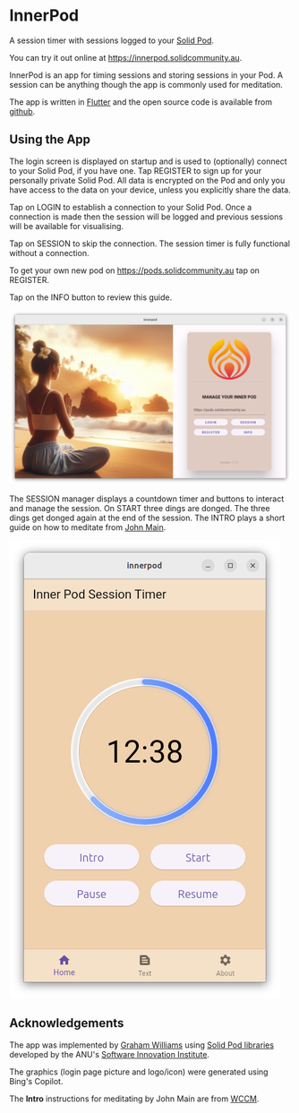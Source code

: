 # InnerPod

A session timer with sessions logged to your [Solid
Pod](https://solidproject.org/about).

You can try it out online at https://innerpod.solidcommunity.au.

InnerPod is an app for timing sessions and storing sessions in your
Pod. A session can be anything though the app is commonly used for
meditation.

The app is written in
[Flutter](https://survivor.togaware.com/gnulinux/flutter.html) and the
open source code is available from
[github](https://github.com/gjwgit/innerpod).

## Using the App

The login screen is displayed on startup and is used to (optionally)
connect to your Solid Pod, if you have one. Tap REGISTER to sign up
for your personally private Solid Pod. All data is encrypted on the
Pod and only you have access to the data on your device, unless you
explicitly share the data.

Tap on LOGIN to establish a connection to your Solid Pod. Once a
connection is made then the session will be logged and previous
sessions will be available for visualising.

Tap on SESSION to skip the connection. The session timer is fully
functional without a connection.

To get your own new pod on https://pods.solidcommunity.au tap on
REGISTER.

Tap on the INFO button to review this guide.

![](screenshots/pod_login_screen.png)

The SESSION manager displays a countdown timer and buttons to interact
and manage the session. On START three dings are donged. The three
dings get donged again at the end of the session. The INTRO plays a
short guide on how to meditate from [John
Main](https://en.wikipedia.org/wiki/John_Main).

![](screenshots/pod_session_12.png)

## Acknowledgements

The app was implemented by [Graham
Williams](https://togaware.com/graham.williams.html) using [Solid Pod
libraries](https://github.com/anusii/solidpod) developed by the ANU's
[Software Innovation Institute](https://sii.anu.edu.au).

The graphics (login page picture and logo/icon) were generated using
Bing's Copilot.

The **Intro** instructions for meditating by John Main are from
[WCCM](https://wccm.org).


